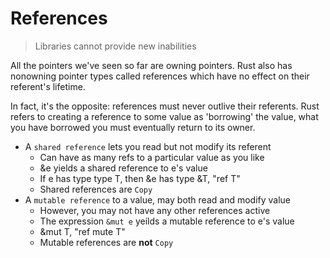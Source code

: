 # References

> Libraries cannot provide new inabilities

All the pointers we've seen so far are owning pointers. Rust also has nonowning pointer types called references which have no effect on their referent's lifetime.

In fact, it's the opposite: references must never outlive their referents. Rust refers to creating a reference to some value as 'borrowing' the value, what you have borrowed you must eventually return to its owner.

- A `shared reference` lets you read but not modify its referent
    - Can have as many refs to a particular value as you like
    - &e yields a shared reference to e's value
    - If e has type type T, then &e has type &T, "ref T"
    - Shared references are `Copy`
- A `mutable reference` to a value, may both read and modify value
    - However, you may not have any other references active
    - The expression `&mut e` yeilds a mutable reference to e's value
    - &mut T, "ref mute T"
    - Mutable references are **not** `Copy`

